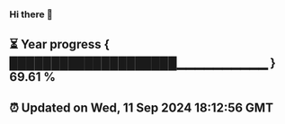 ### Hi there 👋
⏳ Year progress { ████████████████████▁▁▁▁▁▁▁▁▁▁ } 69.61 %
---
⏰ Updated on Wed, 11 Sep 2024 18:12:56 GMT
---
